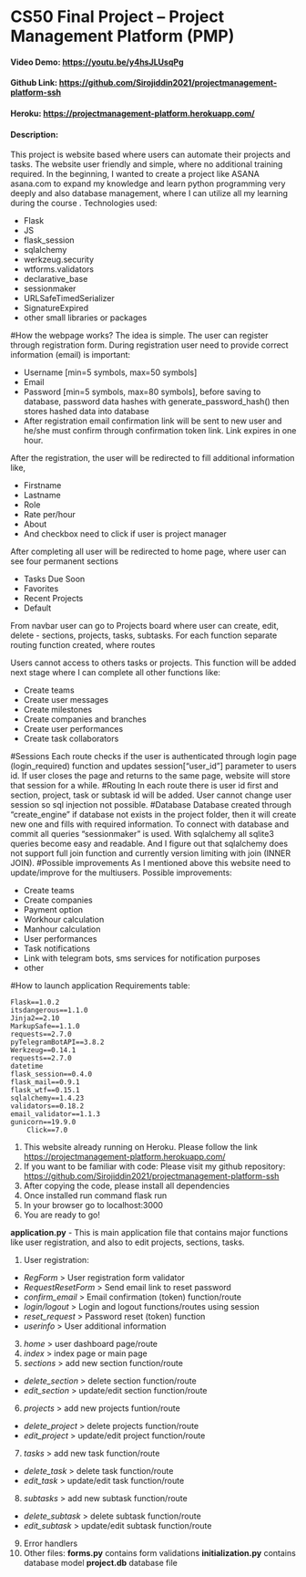 # CS50 Final Project – Project Management Platform (PMP)
#### Video Demo:  <https://youtu.be/y4hsJLUsqPg>
#### Github Link: <https://github.com/Sirojiddin2021/projectmanagement-platform-ssh>
#### Heroku: <https://projectmanagement-platform.herokuapp.com/>
#### Description:
This project is website based where users can automate their projects and tasks. The website user friendly and simple, where no additional training required. In the beginning, I wanted to create a project like ASANA asana.com to expand my knowledge and learn python programming very deeply and also database management, where I can utilize all my learning during the course .
Technologies used:
-	Flask
-	JS
-	flask_session
-	sqlalchemy
-	werkzeug.security
-	wtforms.validators
-	declarative_base
-	sessionmaker
-	URLSafeTimedSerializer
-	SignatureExpired
-	other small libraries or packages


#How the webpage works?
The idea is simple. The user can register through registration form. During registration user need to provide correct information (email) is important:
-	Username [min=5 symbols, max=50 symbols]
-	Email
-	Password [min=5 symbols, max=80 symbols], before saving to database, password data hashes with generate_password_hash() then stores hashed data into database
-	After registration email confirmation link will be sent to new user and he/she must confirm through confirmation token link. Link expires in one hour.

After the registration, the user will be redirected to fill additional information like,
-	Firstname
-	Lastname
-	Role
-	Rate per/hour
-	About
-	And checkbox need to click if user is project manager


After completing all user will be redirected to home page, where user can see four permanent sections
-	Tasks Due Soon
-	Favorites
-	Recent Projects
-	Default

From navbar user can go to Projects board where user can create, edit, delete - sections, projects, tasks, subtasks.
For each function separate routing function created, where routes


Users cannot access to others tasks or projects. This function will be added next stage where I can complete all other functions like:
-	Create teams
-	Create user messages
-	Create milestones
-	Create companies and branches
-	Create user performances
-	Create task collaborators

#Sessions
Each route checks if the user is authenticated through login page (login_required) function and updates session[“user_id”] parameter to users id. If user closes the page and returns to the same page, website will store that session for a while.
#Routing
In each route there is user id first and section, project, task or subtask id will be added. User cannot change user session so sql injection not possible.
#Database
Database created through “create_engine” if database not exists in the project folder, then it will create new one and fills with required information. To connect with database and commit all queries “sessionmaker” is used. With sqlalchemy all sqlite3 queries become easy and readable. And I figure out that sqlalchemy does not support full join function and currently version limiting with join (INNER JOIN).
#Possible improvements
As I mentioned above this website need to update/improve for the multiusers. Possible improvements:
-	Create teams
-	Create companies
-	Payment option
-	Workhour calculation
-	Manhour calculation
-	User performances
-	Task notifications
-	Link with telegram bots, sms services for notification purposes
-	other

#How to launch application
Requirements table:

	Flask==1.0.2
	itsdangerous==1.1.0
	Jinja2==2.10
	MarkupSafe==1.1.0
	requests==2.7.0
	pyTelegramBotAPI==3.8.2
	Werkzeug==0.14.1
	requests==2.7.0
	datetime
	flask_session==0.4.0
	flask_mail==0.9.1
	flask_wtf==0.15.1
	sqlalchemy==1.4.23
	validators==0.18.2
	email_validator==1.1.3
	gunicorn==19.9.0
    	Click==7.0


1.	This website already running on Heroku. Please follow the link <https://projectmanagement-platform.herokuapp.com/>
2.	If you want to be familiar with code: Please visit my github repository: <https://github.com/Sirojiddin2021/projectmanagement-platform-ssh>
3.	After copying the code, please install all dependencies
4.	Once installed run command flask run
5.	In your browser go to localhost:3000
6.	You are ready to go!


**application.py** - This is main application file that contains major functions like user registration, and also to edit projects, sections, tasks.
1. User registration:
  - *RegForm* > User registration form validator
  - *RequestResetForm* > Send email link to reset password
  - *confirm_email* > Email confirmation (token) function/route
  - *login/logout* > Login and logout functions/routes using session
  - *reset_request* > Password reset (token) function
  - *userinfo* > User additional information
3. *home* > user dashboard page/route
4. *index* > index page or main page
5. *sections* > add new section function/route
  - *delete_section* > delete section function/route
  - *edit_section* > update/edit section function/route
6. *projects* > add new projects funtion/route
  - *delete_project* > delete projects function/route
  - *edit_project* > update/edit project function/route
7. *tasks* > add new task function/route
  - *delete_task* > delete task function/route
  - *edit_task* > update/edit task function/route
8. *subtasks* > add new subtask function/route
  - *delete_subtask* > delete subtask function/route
  - *edit_subtask* > update/edit subtask function/route
9. Error handlers
10. Other files:
**forms.py** contains form validations
**initialization.py** contains database model
**project.db** database file
